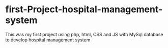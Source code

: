 # first-Project-hospital-management-system
This was my first project using php, html, CSS and JS with MySql database to develop hospital management system
